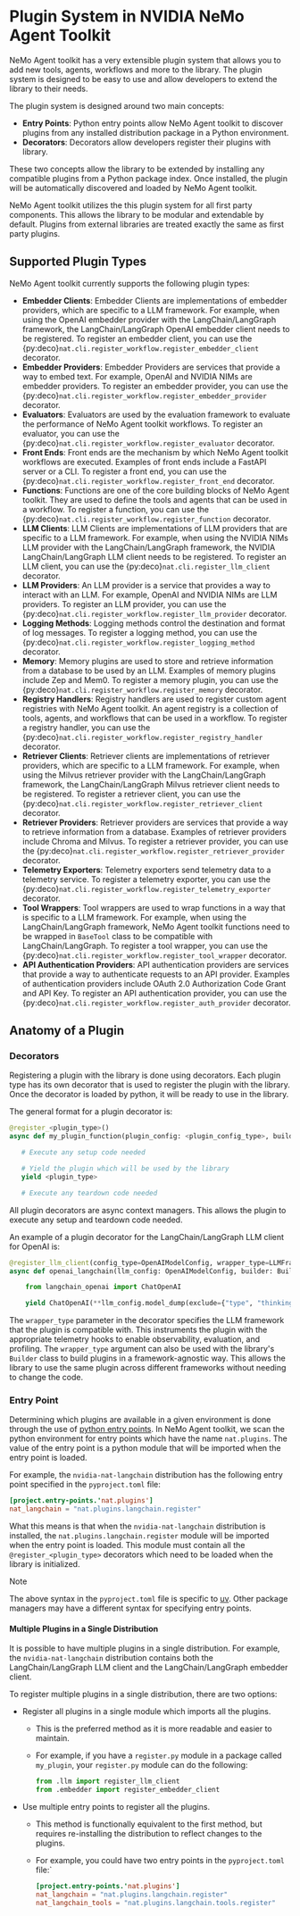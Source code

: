 <!--
SPDX-FileCopyrightText: Copyright (c) 2025, NVIDIA CORPORATION & AFFILIATES. All rights reserved.
SPDX-License-Identifier: Apache-2.0

Licensed under the Apache License, Version 2.0 (the "License");
you may not use this file except in compliance with the License.
You may obtain a copy of the License at

http://www.apache.org/licenses/LICENSE-2.0

Unless required by applicable law or agreed to in writing, software
distributed under the License is distributed on an "AS IS" BASIS,
WITHOUT WARRANTIES OR CONDITIONS OF ANY KIND, either express or implied.
See the License for the specific language governing permissions and
limitations under the License.
-->

# Plugin System in NVIDIA NeMo Agent Toolkit

NeMo Agent toolkit has a very extensible plugin system that allows you to add new tools, agents, workflows and more to the library. The plugin system is designed to be easy to use and allow developers to extend the library to their needs.

The plugin system is designed around two main concepts:

- **Entry Points**: Python entry points allow NeMo Agent toolkit to discover plugins from any installed distribution package in a Python environment.
- **Decorators**: Decorators allow developers register their plugins with library.

These two concepts allow the library to be extended by installing any compatible plugins from a Python package index. Once installed, the plugin will be automatically discovered and loaded by NeMo Agent toolkit.

NeMo Agent toolkit utilizes the this plugin system for all first party components. This allows the library to be modular and extendable by default. Plugins from external libraries are treated exactly the same as first party plugins.


## Supported Plugin Types

NeMo Agent toolkit currently supports the following plugin types:

- **Embedder Clients**: Embedder Clients are implementations of embedder providers, which are specific to a LLM framework. For example, when using the OpenAI embedder provider with the LangChain/LangGraph framework, the LangChain/LangGraph OpenAI embedder client needs to be registered. To register an embedder client, you can use the {py:deco}`nat.cli.register_workflow.register_embedder_client` decorator.
- **Embedder Providers**: Embedder Providers are services that provide a way to embed text. For example, OpenAI and NVIDIA NIMs are embedder providers. To register an embedder provider, you can use the {py:deco}`nat.cli.register_workflow.register_embedder_provider` decorator.
- **Evaluators**: Evaluators are used by the evaluation framework to evaluate the performance of NeMo Agent toolkit workflows. To register an evaluator, you can use the {py:deco}`nat.cli.register_workflow.register_evaluator` decorator.
- **Front Ends**: Front ends are the mechanism by which NeMo Agent toolkit workflows are executed. Examples of front ends include a FastAPI server or a CLI. To register a front end, you can use the {py:deco}`nat.cli.register_workflow.register_front_end` decorator.
- **Functions**: Functions are one of the core building blocks of NeMo Agent toolkit. They are used to define the tools and agents that can be used in a workflow. To register a function, you can use the {py:deco}`nat.cli.register_workflow.register_function` decorator.
- **LLM Clients**: LLM Clients are implementations of LLM providers that are specific to a LLM framework. For example, when using the NVIDIA NIMs LLM provider with the LangChain/LangGraph framework, the NVIDIA LangChain/LangGraph LLM client needs to be registered. To register an LLM client, you can use the {py:deco}`nat.cli.register_llm_client` decorator.
- **LLM Providers**: An LLM provider is a service that provides a way to interact with an LLM. For example, OpenAI and NVIDIA NIMs are LLM providers. To register an LLM provider, you can use the {py:deco}`nat.cli.register_workflow.register_llm_provider` decorator.
- **Logging Methods**: Logging methods control the destination and format of log messages. To register a logging method, you can use the {py:deco}`nat.cli.register_workflow.register_logging_method` decorator.
- **Memory**: Memory plugins are used to store and retrieve information from a database to be used by an LLM. Examples of memory plugins include Zep and Mem0. To register a memory plugin, you can use the {py:deco}`nat.cli.register_workflow.register_memory` decorator.
- **Registry Handlers**: Registry handlers are used to register custom agent registries with NeMo Agent toolkit. An agent registry is a collection of tools, agents, and workflows that can be used in a workflow. To register a registry handler, you can use the {py:deco}`nat.cli.register_workflow.register_registry_handler` decorator.
- **Retriever Clients**: Retriever clients are implementations of retriever providers, which are specific to a LLM framework. For example, when using the Milvus retriever provider with the LangChain/LangGraph framework, the LangChain/LangGraph Milvus retriever client needs to be registered. To register a retriever client, you can use the {py:deco}`nat.cli.register_workflow.register_retriever_client` decorator.
- **Retriever Providers**: Retriever providers are services that provide a way to retrieve information from a database. Examples of retriever providers include Chroma and Milvus. To register a retriever provider, you can use the {py:deco}`nat.cli.register_workflow.register_retriever_provider` decorator.
- **Telemetry Exporters**: Telemetry exporters send telemetry data to a telemetry service. To register a telemetry exporter, you can use the {py:deco}`nat.cli.register_workflow.register_telemetry_exporter` decorator.
- **Tool Wrappers**: Tool wrappers are used to wrap functions in a way that is specific to a LLM framework. For example, when using the LangChain/LangGraph framework, NeMo Agent toolkit functions need to be wrapped in `BaseTool` class to be compatible with LangChain/LangGraph. To register a tool wrapper, you can use the {py:deco}`nat.cli.register_workflow.register_tool_wrapper` decorator.
- **API Authentication Providers**: API authentication providers are services that provide a way to authenticate requests to an API provider. Examples of authentication providers include OAuth 2.0 Authorization Code Grant and API Key. To register an API authentication provider, you can use the {py:deco}`nat.cli.register_workflow.register_auth_provider` decorator.

## Anatomy of a Plugin

### Decorators

Registering a plugin with the library is done using decorators. Each plugin type has its own decorator that is used to register the plugin with the library. Once the decorator is loaded by python, it will be ready to use in the library.

The general format for a plugin decorator is:

```python
@register_<plugin_type>()
async def my_plugin_function(plugin_config: <plugin_config_type>, builder: Builder):

   # Execute any setup code needed

   # Yield the plugin which will be used by the library
   yield <plugin_type>

   # Execute any teardown code needed
```

All plugin decorators are async context managers. This allows the plugin to execute any setup and teardown code needed.

An example of a plugin decorator for the LangChain/LangGraph LLM client for OpenAI is:

```python
@register_llm_client(config_type=OpenAIModelConfig, wrapper_type=LLMFrameworkEnum.LANGCHAIN)
async def openai_langchain(llm_config: OpenAIModelConfig, builder: Builder):

    from langchain_openai import ChatOpenAI

    yield ChatOpenAI(**llm_config.model_dump(exclude={"type", "thinking"}, by_alias=True))
```

The `wrapper_type` parameter in the decorator specifies the LLM framework that the plugin is compatible with. This instruments the plugin with the appropriate telemetry hooks to enable observability, evaluation, and profiling.
The `wrapper_type` argument can also be used with the library's `Builder` class to build plugins in a framework-agnostic way. This allows the library to use the same plugin across different frameworks without needing to change the code.

### Entry Point

Determining which plugins are available in a given environment is done through the use of [python entry points](https://packaging.python.org/en/latest/specifications/entry-points/). In NeMo Agent toolkit, we scan the python environment for entry points which have the name `nat.plugins`. The value of the entry point is a python module that will be imported when the entry point is loaded.

For example, the `nvidia-nat-langchain` distribution has the following entry point specified in the `pyproject.toml` file:

```toml
[project.entry-points.'nat.plugins']
nat_langchain = "nat.plugins.langchain.register"
```

What this means is that when the `nvidia-nat-langchain` distribution is installed, the `nat.plugins.langchain.register` module will be imported when the entry point is loaded. This module must contain all the `@register_<plugin_type>` decorators which need to be loaded when the library is initialized.

> [!NOTE]
> The above syntax in the `pyproject.toml` file is specific to [uv](https://docs.astral.sh/uv/concepts/projects/config/#plugin-entry-points). Other package managers may have a different syntax for specifying entry points.


#### Multiple Plugins in a Single Distribution

It is possible to have multiple plugins in a single distribution. For example, the `nvidia-nat-langchain` distribution contains both the LangChain/LangGraph LLM client and the LangChain/LangGraph embedder client.

To register multiple plugins in a single distribution, there are two options:

* Register all plugins in a single module which imports all the plugins.
   * This is the preferred method as it is more readable and easier to maintain.
   * For example, if you have a `register.py` module in a package called `my_plugin`, your `register.py` module can do the following:

      ```python
      from .llm import register_llm_client
      from .embedder import register_embedder_client
      ```

* Use multiple entry points to register all the plugins.
   * This method is functionally equivalent to the first method, but requires re-installing the distribution to reflect changes to the plugins.
   * For example, you could have two entry points in the `pyproject.toml` file:`

      ```toml
      [project.entry-points.'nat.plugins']
      nat_langchain = "nat.plugins.langchain.register"
      nat_langchain_tools = "nat.plugins.langchain.tools.register"
      ```

